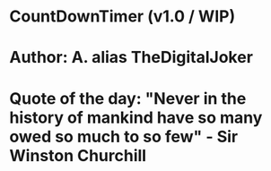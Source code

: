# CountDownTimer (v1.0 / WIP)
# Author: A. alias TheDigitalJoker
# Quote of the day: "Never in the history of mankind have so many owed so much to so few" - Sir Winston Churchill

